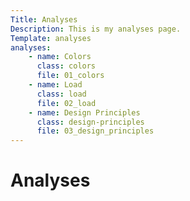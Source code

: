 ```yaml
---
Title: Analyses
Description: This is my analyses page.
Template: analyses
analyses:
    - name: Colors
      class: colors
      file: 01_colors
    - name: Load
      class: load
      file: 02_load
    - name: Design Principles
      class: design-principles
      file: 03_design_principles
---
```


Analyses
==========================
